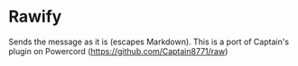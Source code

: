 # Rawify

Sends the message as it is (escapes Markdown). This is a port of Captain's plugin on Powercord (https://github.com/Captain8771/raw)